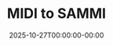 ---
layout: ext_single
title: MIDI to SAMMI
slug: midi-to-sammi
desc: Connect to MIDI in/output!
category: utilities
date: '2025-10-27T00:00:00-00:00'
permalink: extensions/utilities/:slug
download_url: https://downgit.github.io/#/home?url=https://github.com/prodzpod/SAMMI-Extensions/blob/main/MIDI.sef
developer_name: prod
developer_url: https://prod.kr
icon_local: midi-to-sammi-0.png
screenshots_local: midi-to-sammi-1.png, midi-to-sammi-2.png
version: 1.0
sammi_version: '2025.2.0^'
platform: Any
overview: |
    # Features

    Allows you to send and recieve MIDI data through external devices.

    ## Commands

    - `MIDI: Get List of Devices`: gets a list of names for a specific category.
    - `MIDI: Send Bytes`: sends an arbiturary list of bytes as a MIDI output.
    - `MIDI: Press Note`: sends a note press event to a MIDI output, with delay and hold time.
    - `MIDI: Release Note`: sends a note release event in case note duration was not set while using *MIDI: Press Note*.

    ## Parameters

    - `channel`: channel found during the MIDI survey, defaults to 0. should work in most circumstances.
    - `byte`: the raw bytes to send. in hexadecimal with or without "0x".
    - `note`: the note value to send. letter name + octave (C4, D#7, A-1, etc...)
    - `velocity`: the volume of the note played, from 0 to 127.
    - `release`: time to wait before releasing the note back in milliseconds.
    - `time`: time to wait before firing in milliseconds.
    - `relative`: if unchecked, use the absolute *time* value to judge when it is sent.

    ## Triggers

    - `MIDI Input`: Triggered whenever a MIDI input sends a message.
    - `input`: the midi input the message originated from.
    - `timestamp`: the time this message was originally made.
    - `data`: the raw bytes of the message in hexadecimal.
    - `status`: the type of message, is either "note on", "note off", "mono aftertouch", "poly aftertouch", "control change", "program change", or "other".
    - `channel`: the channel of the midi being played.
    - `key` / `octave` / `velocity` / `pressure`: the target message's parameters.

    The code is available to examine and download on [github](https://github.com/prodzpod/SAMMI-Extensions/tree/main).

    # Disclaimer

    If you have any **questions**, **help** or **bugs to report** while using this extension, please message me at @pr_d on discord! I'd be glad to help you out.
setup_url: https://sammi.solutions/extensions/install
privacy_collect: false
---